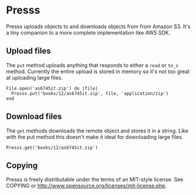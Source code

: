 # Presss

Presss uploads objects to and downloads objects from from Amazon S3. It's a tiny companion to a more complete implementation like AWS SDK.

## Upload files

The `put` method uploads anything that responds to either a `read` or `to_s` method. Currently the entire upload is stored in memory so it's not too great at uploading large files.

    File.open('as6745it.zip') do |file|
      Presss.put('books/12/as6745it.zip', file, 'application/zip')
    end

## Download files

The `get` methods downloads the remote object and stores it in a string. Like with the put method this doesn't make it ideal for downloading large files.

    Presss.get('books/12/as6745it.zip')

## Copying

Presss is freely distributable under the terms of an MIT-style license. See COPYING or http://www.opensource.org/licenses/mit-license.php.